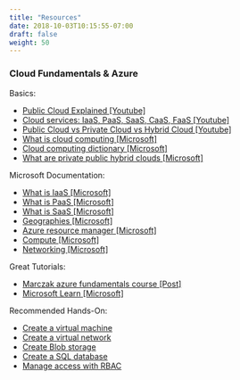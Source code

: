 ```yaml
---
title: "Resources"
date: 2018-10-03T10:15:55-07:00
draft: false
weight: 50
---
```


### Cloud Fundamentals & Azure

Basics:
- [Public Cloud Explained \[Youtube\]](https://www.youtube.com/watch?v=KaCyfQ7luVY)
- [Cloud services: IaaS, PaaS, SaaS, CaaS, FaaS \[Youtube\]](https://www.youtube.com/watch?v=Y711Cbb-g5w)
- [Public Cloud vs Private Cloud vs Hybrid Cloud \[Youtube\]](https://www.youtube.com/watch?v=3WIJ4axzFlU)
- [What is cloud computing \[Microsoft\]](https://azure.microsoft.com/en-us/overview/what-is-cloud-computing/)
- [Cloud computing dictionary \[Microsoft\]](https://azure.microsoft.com/en-us/overview/cloud-computing-dictionary/)
- [What are private public hybrid clouds \[Microsoft\]](https://azure.microsoft.com/en-us/overview/what-are-private-public-hybrid-clouds/)

Microsoft Documentation:
- [What is IaaS \[Microsoft\]](https://azure.microsoft.com/en-us/overview/what-is-iaas/)
- [What is PaaS \[Microsoft\]](https://azure.microsoft.com/en-us/overview/what-is-paas/)
- [What is SaaS \[Microsoft\]](https://azure.microsoft.com/en-us/overview/what-is-saas/)
- [Geographies \[Microsoft\]](https://azure.microsoft.com/en-us/global-infrastructure/geographies/)
- [Azure resource manager \[Microsoft\]](https://docs.microsoft.com/en-us/azure/azure-resource-manager/)
- [Compute \[Microsoft\]](https://azure.microsoft.com/en-us/product-categories/compute/)
- [Networking \[Microsoft\]](https://azure.microsoft.com/en-us/product-categories/networking/)

Great Tutorials:
- [Marczak azure fundamentals course \[Post\]](https://marczak.io/az-900/)
- [Microsoft Learn \[Microsoft\]](https://docs.microsoft.com/en-us/learn/browse/?products=azure)

Recommended Hands-On:
- [Create a virtual machine](https://docs.microsoft.com/en-us/learn/modules/create-windows-virtual-machine-in-azure/)
- [Create a virtual network](https://docs.microsoft.com/en-us/learn/modules/configure-network-for-azure-virtual-machines/)
- [Create Blob storage](https://docs.microsoft.com/en-us/learn/modules/store-app-data-with-azure-blob-storage/)
- [Create a SQL database](https://docs.microsoft.com/en-us/learn/modules/provision-azure-sql-db/)
- [Manage access with RBAC](https://docs.microsoft.com/en-us/learn/modules/secure-azure-resources-with-rbac/)
